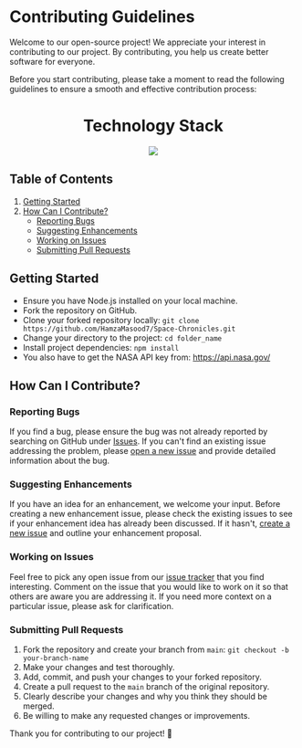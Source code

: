 # Contributing Guidelines

Welcome to our open-source project! We appreciate your interest in contributing to our project. By contributing, you help us create better software for everyone.

Before you start contributing, please take a moment to read the following guidelines to ensure a smooth and effective contribution process:

<h1 align = "center"> Technology Stack </h1>
<p align="center">
  <a href="https://skillicons.dev">
    <img src="https://skillicons.dev/icons?i=nodejs,nextjs,nestjs" />
  </a>
</p>

## Table of Contents

1. [Getting Started](#getting-started)
2. [How Can I Contribute?](#how-can-i-contribute)
    - [Reporting Bugs](#reporting-bugs)
    - [Suggesting Enhancements](#suggesting-enhancements)
    - [Working on Issues](#working-on-issues)
    - [Submitting Pull Requests](#submitting-pull-requests)

## Getting Started

- Ensure you have Node.js installed on your local machine.
- Fork the repository on GitHub.
- Clone your forked repository locally: `git clone https://github.com/HamzaMasood7/Space-Chronicles.git`
- Change your directory to the project: `cd folder_name`
- Install project dependencies: `npm install`
- You also have to get the NASA API key from: https://api.nasa.gov/

## How Can I Contribute?

### Reporting Bugs

If you find a bug, please ensure the bug was not already reported by searching on GitHub under [Issues](https://github.com/HamzaMasood7/Space-Chronicles/issues). If you can't find an existing issue addressing the problem, please [open a new issue](https://github.com/HamzaMasood7/Space-Chronicles/issues/new) and provide detailed information about the bug.

### Suggesting Enhancements

If you have an idea for an enhancement, we welcome your input. Before creating a new enhancement issue, please check the existing issues to see if your enhancement idea has already been discussed. If it hasn't, [create a new issue](https://github.com/HamzaMasood7/Space-Chronicles/issues/new) and outline your enhancement proposal.

### Working on Issues

Feel free to pick any open issue from our [issue tracker](https://github.com/HamzaMasood7/Space-Chronicles/issues) that you find interesting. Comment on the issue that you would like to work on it so that others are aware you are addressing it. If you need more context on a particular issue, please ask for clarification.

### Submitting Pull Requests

1. Fork the repository and create your branch from `main`: `git checkout -b your-branch-name`
2. Make your changes and test thoroughly.
3. Add, commit, and push your changes to your forked repository.
4. Create a pull request to the `main` branch of the original repository.
5. Clearly describe your changes and why you think they should be merged.
6. Be willing to make any requested changes or improvements.

Thank you for contributing to our project! 🚀
